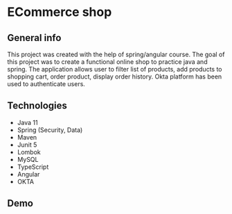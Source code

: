 # ECommerce shop

## General info

This project was created with the help of spring/angular course.
The goal of this project was to create a functional online shop to practice java and spring.
The application allows user to filter list of products, add products to shopping cart, order product, display order history.
Okta platform has been used to authenticate users.

## Technologies

* Java 11
* Spring (Security, Data)
* Maven
* Junit 5
* Lombok
* MySQL
* TypeScript
* Angular
* OKTA

## Demo
